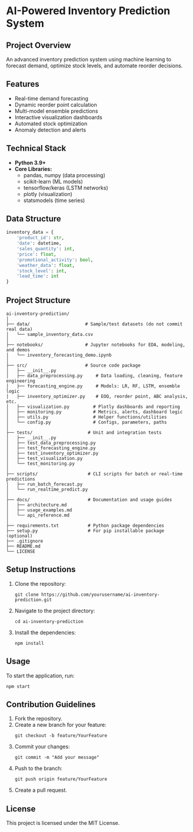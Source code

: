 # AI-Powered Inventory Prediction System

## Project Overview
An advanced inventory prediction system using machine learning to forecast demand, optimize stock levels, and automate reorder decisions.

## Features
- Real-time demand forecasting
- Dynamic reorder point calculation
- Multi-model ensemble predictions
- Interactive visualization dashboards
- Automated stock optimization
- Anomaly detection and alerts

## Technical Stack
- **Python 3.9+**
- **Core Libraries:**
  - pandas, numpy (data processing)
  - scikit-learn (ML models)
  - tensorflow/keras (LSTM networks)
  - plotly (visualization)
  - statsmodels (time series)

## Data Structure
```python
inventory_data = {
    'product_id': str,
    'date': datetime,
    'sales_quantity': int,
    'price': float,
    'promotional_activity': bool,
    'weather_data': float,
    'stock_level': int,
    'lead_time': int
}
```

## Project Structure
```
ai-inventory-prediction/
│
├── data/                     # Sample/test datasets (do not commit real data)
│   └── sample_inventory_data.csv
│
├── notebooks/                # Jupyter notebooks for EDA, modeling, and demos
│   └── inventory_forecasting_demo.ipynb
│
├── src/                      # Source code package
│   ├── __init__.py
│   ├── data_preprocessing.py     # Data loading, cleaning, feature engineering
│   ├── forecasting_engine.py     # Models: LR, RF, LSTM, ensemble logic
│   ├── inventory_optimizer.py    # EOQ, reorder point, ABC analysis, etc.
│   ├── visualization.py         # Plotly dashboards and reporting
│   ├── monitoring.py            # Metrics, alerts, dashboard logic
│   ├── utils.py                 # Helper functions/utilities
│   └── config.py                # Configs, parameters, paths
│
├── tests/                     # Unit and integration tests
│   ├── __init__.py
│   ├── test_data_preprocessing.py
│   ├── test_forecasting_engine.py
│   ├── test_inventory_optimizer.py
│   ├── test_visualization.py
│   └── test_monitoring.py
│
├── scripts/                   # CLI scripts for batch or real-time predictions
│   ├── run_batch_forecast.py
│   └── run_realtime_predict.py
│
├── docs/                      # Documentation and usage guides
│   ├── architecture.md
│   ├── usage_examples.md
│   └── api_reference.md
│
├── requirements.txt           # Python package dependencies
├── setup.py                   # For pip installable package (optional)
├── .gitignore
├── README.md
└── LICENSE
```

## Setup Instructions
1. Clone the repository:
   ```
   git clone https://github.com/yourusername/ai-inventory-prediction.git
   ```
2. Navigate to the project directory:
   ```
   cd ai-inventory-prediction
   ```
3. Install the dependencies:
   ```
   npm install
   ```

## Usage
To start the application, run:
```
npm start
```

## Contribution Guidelines
1. Fork the repository.
2. Create a new branch for your feature:
   ```
   git checkout -b feature/YourFeature
   ```
3. Commit your changes:
   ```
   git commit -m "Add your message"
   ```
4. Push to the branch:
   ```
   git push origin feature/YourFeature
   ```
5. Create a pull request. 

## License
This project is licensed under the MIT License.